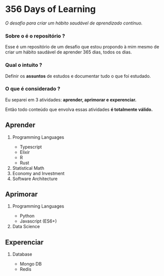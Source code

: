 # 356 Days of Learning
<p><i>O desafio para criar um hábito saudável de aprendizado contínuo.</i></p>

### Sobre o é o repositório ?
<p>Esse é um repositório de um desafio que estou propondo à mim mesmo de criar um hábito saudável de aprender 365 dias, todos os dias.</p>

### Qual o intuito ?
<p>Definir os <strong>assuntos</strong> de estudos e documentar tudo o que foi estudado.</p>

### O que é considerado ?
<p>Eu separei em 3 atividades: <strong>aprender, aprimorar e experenciar.</strong></p> 
<o>Então todo conteúdo que envolva essas atividades <strong>é totalmente válido.</strong></p>

## Aprender

<ol>
  <li>Programming Languages</li>
  <ul>
    <li>Typescript</li>
    <li>Elixir</li>
    <li>R</li>
    <li>Rust</li>
  </ul>
  <li>Statistical Math</li>
  <li>Economy and Investment</li>
  <li>Software Architecture</li>
</ol>

## Aprimorar

<ol>
  <li>Programming Languages</li>
  <ul>
    <li>Python</li>
    <li>Javascript (ES6+)</li>
  </ul>
  <li>Data Science</li>
</ol>

## Experenciar

<ol>
  <li>Database</li>
  <ul>
    <li>Mongo DB</li>
    <li>Redis</li>
  </ul>
</ol>
